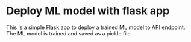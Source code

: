 # Deploy ML model with flask app

This is a simple Flask app to deploy a trained ML model to API endpoint. The ML model is trained and saved as a pickle file.
